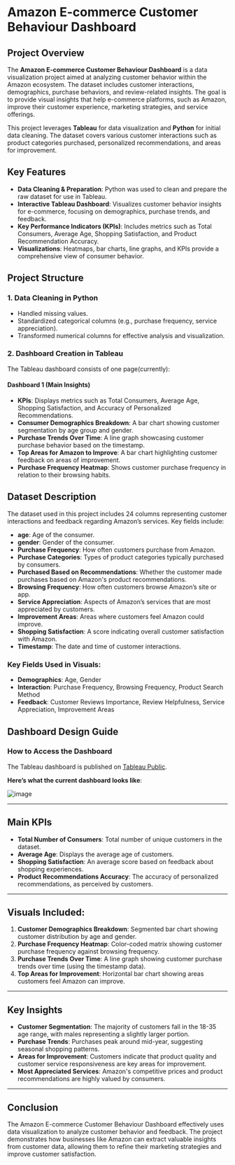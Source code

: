 # Amazon E-commerce Customer Behaviour Dashboard

## Project Overview
The **Amazon E-commerce Customer Behaviour Dashboard** is a data visualization project aimed at analyzing customer behavior within the Amazon ecosystem. The dataset includes customer interactions, demographics, purchase behaviors, and review-related insights. The goal is to provide visual insights that help e-commerce platforms, such as Amazon, improve their customer experience, marketing strategies, and service offerings.

This project leverages **Tableau** for data visualization and **Python** for initial data cleaning. The dataset covers various customer interactions such as product categories purchased, personalized recommendations, and areas for improvement.

## Key Features
- **Data Cleaning & Preparation**: Python was used to clean and prepare the raw dataset for use in Tableau.
- **Interactive Tableau Dashboard**: Visualizes customer behavior insights for e-commerce, focusing on demographics, purchase trends, and feedback.
- **Key Performance Indicators (KPIs)**: Includes metrics such as Total Consumers, Average Age, Shopping Satisfaction, and Product Recommendation Accuracy.
- **Visualizations**: Heatmaps, bar charts, line graphs, and KPIs provide a comprehensive view of consumer behavior.

## Project Structure

### 1. **Data Cleaning in Python**
   - Handled missing values.
   - Standardized categorical columns (e.g., purchase frequency, service appreciation).
   - Transformed numerical columns for effective analysis and visualization.

### 2. **Dashboard Creation in Tableau**
   The Tableau dashboard consists of one page(currently):

   #### Dashboard 1 (Main Insights)
   - **KPIs**: Displays metrics such as Total Consumers, Average Age, Shopping Satisfaction, and Accuracy of Personalized Recommendations.
   - **Consumer Demographics Breakdown**: A bar chart showing customer segmentation by age group and gender.
   - **Purchase Trends Over Time**: A line graph showcasing customer purchase behavior based on the timestamp.
   - **Top Areas for Amazon to Improve**: A bar chart highlighting customer feedback on areas of improvement.
   - **Purchase Frequency Heatmap**: Shows customer purchase frequency in relation to their browsing habits.

## Dataset Description
The dataset used in this project includes 24 columns representing customer interactions and feedback regarding Amazon’s services. Key fields include:

- **age**: Age of the consumer.
- **gender**: Gender of the consumer.
- **Purchase Frequency**: How often customers purchase from Amazon.
- **Purchase Categories**: Types of product categories typically purchased by consumers.
- **Purchased Based on Recommendations**: Whether the customer made purchases based on Amazon's product recommendations.
- **Browsing Frequency**: How often customers browse Amazon’s site or app.
- **Service Appreciation**: Aspects of Amazon’s services that are most appreciated by customers.
- **Improvement Areas**: Areas where customers feel Amazon could improve.
- **Shopping Satisfaction**: A score indicating overall customer satisfaction with Amazon.
- **Timestamp**: The date and time of customer interactions.

### Key Fields Used in Visuals:
- **Demographics**: Age, Gender
- **Interaction**: Purchase Frequency, Browsing Frequency, Product Search Method
- **Feedback**: Customer Reviews Importance, Review Helpfulness, Service Appreciation, Improvement Areas

## Dashboard Design Guide

### How to Access the Dashboard
The Tableau dashboard is published on [Tableau Public](https://public.tableau.com/app/profile/parsa.bahrami/viz/AmazonE-commerceCustomerBehaviour/Dashboard2?publish=yes).

**Here’s what the current dashboard looks like**:

![image](https://github.com/user-attachments/assets/299bbb93-0be9-4af2-a13b-f35976db7e63)


---

## Main KPIs
- **Total Number of Consumers**: Total number of unique customers in the dataset.
- **Average Age**: Displays the average age of customers.
- **Shopping Satisfaction**: An average score based on feedback about shopping experiences.
- **Product Recommendations Accuracy**: The accuracy of personalized recommendations, as perceived by customers.

---

## Visuals Included:
1. **Customer Demographics Breakdown**: Segmented bar chart showing customer distribution by age and gender.
2. **Purchase Frequency Heatmap**: Color-coded matrix showing customer purchase frequency against browsing frequency.
3. **Purchase Trends Over Time**: A line graph showing customer purchase trends over time (using the timestamp data).
4. **Top Areas for Improvement**: Horizontal bar chart showing areas customers feel Amazon can improve.


---

## Key Insights

- **Customer Segmentation**: The majority of customers fall in the 18-35 age range, with males representing a slightly larger portion.
- **Purchase Trends**: Purchases peak around mid-year, suggesting seasonal shopping patterns.
- **Areas for Improvement**: Customers indicate that product quality and customer service responsiveness are key areas for improvement.
- **Most Appreciated Services**: Amazon's competitive prices and product recommendations are highly valued by consumers.

---

## Conclusion

The Amazon E-commerce Customer Behaviour Dashboard effectively uses data visualization to analyze customer behavior and feedback. The project demonstrates how businesses like Amazon can extract valuable insights from customer data, allowing them to refine their marketing strategies and improve customer satisfaction.





